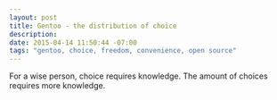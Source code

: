 ```yaml
---
layout: post
title: Gentoo - the distribution of choice
description: 
date: 2015-04-14 11:50:44 -07:00
tags: "gentoo, choice, freedom, convenience, open source"
---
```


For a wise person, choice requires knowledge. The amount of choices requires more knowledge.